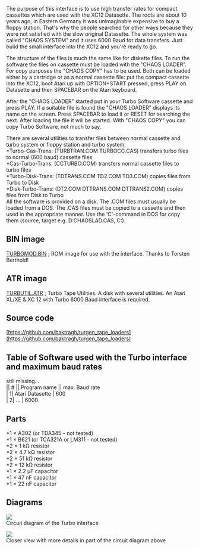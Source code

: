 The purpose of this interface is to use high transfer rates for compact cassettes which are used with the XC12 Datasette. The roots are about 10 years ago, in Eastern Germany it was unimaginable expensive to buy a floppy station. That's why the people searched for other ways because they were not satisfied with the slow original Datasette. The whole system was called "CHAOS SYSTEM" and it uses 6000 Baud for data transfers. Just build the small interface into the XC12 and you're ready to go.  
  
The structure of the files is much the same like for diskette files. To run the software the files on cassette must be loaded with the "CHAOS LOADER". For copy purposes the "CHAOS COPY" has to be used. Both can be loaded either by a cartridge or as a normal cassette file: put the compact cassette into the XC12, boot Atari up with OPTION+START pressed, press PLAY on Datasette and then SPACEBAR on the Atari keyboard.  
  
After the "CHAOS LOADER" started put in your Turbo Software cassette and press PLAY. If a suitable file is found the "CHAOS LOADER" displays its name on the screen. Press SPACEBAR to load it or RESET for searching the next. After loading the file it will be started. With "CHAOS COPY" you can copy Turbo Software, not much to say.  
  
There are several utilities to transfer files between normal cassette and turbo system or floppy station and turbo system:  
*Turbo-Cas-Trans: (TURBTRAN.COM TURBOCC.CAS) transfers turbo files to normal (600 baud) cassette files  
*Cas-Turbo-Trans: (CCTURBO.COM) transfers normal cassette files to turbo files  
*Turbo-Disk-Trans: (TDTRANS.COM TD2.COM TD3.COM) copies files from Turbo to Disk  
*Disk-Turbo-Trans: (DT2.COM DTTRANS.COM DTTRANS2.COM) copies files from Disk to Turbo  
All the software is provided on a disk. The .COM files must usually be loaded from a DOS. The .CAS files must be copied to a cassette and then used in the appropriate manner. Use the 'C'-command in DOS for copy them (source, target e.g. D:CHAOSLAD.CAS, C:).  
  
## BIN image  
[TURBOMOD.BIN](attachments/TURBOMOD.BIN) ; ROM image for use with the interface. Thanks to Torsten Berthold!  
  
## ATR image  
[TURBUTIL.ATR](attachments/TURBUTIL.ATR) ; Turbo Tape Utilities. A disk with several utilities. An Atari XL/XE & XC 12 with Turbo 6000 Baud interface is required.  
  
## Source code  
[https://github.com/baktragh/turgen_tape_loaders](https://github.com/baktragh/turgen_tape_loaders)  
  
## Table of Software used with the Turbo interface and maximum baud rates  
still missing...  
|| # || Program name || max. Baud rate   
| 1| Atari Datasette | 600   
| 2| ... | 6000   
  
## Parts  
*1 × A302 (or TDA345 - not tested)  
*1 × B621 (or TCA321A or LM311 - not tested)  
*2 × 1 k&Omega; resistor  
*2 × 4.7 k&Omega; resistor  
*2 × 51 k&Omega; resistor  
*2 × 12 k&Omega; resistor  
*1 × 2.2 µF capacitor  
*1 × 47 nF capacitor  
*1 × 22 nF capacitor  
  
## Diagrams  
![](attachments/turb_sch.gif)  
Circuit diagram of the Turbo interface  
  
![](attachments/turb_brd.gif)  
Closer view with more details in part of the circuit diagram above  
